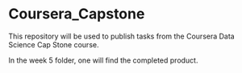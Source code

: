 # Coursera_Capstone
This repository will be used to publish tasks from the Coursera Data Science Cap Stone course.

In the week 5 folder, one will find the completed product.
